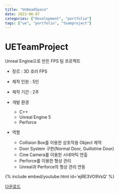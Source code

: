 ```yaml
---
title: "UnDeadSpace"
date: 2023-06-07
categories: ["Development", "portfolio"]
tags: ["ue", "portfolio", "teamproject"]
---
```


# UETeamProject
[](/images/297622322-26f36bb9-e56b-4ee6-8055-7a101c518c76)

Unreal Engine으로 만든 FPS 팀 프로젝트

- 장르 : 3D 호러 FPS
- 제작 인원 : 5인
- 제작 기간 : 2주
- 개발 환경
  - C++
  - Unreal Engine 5
  - Perforce

- 역할
  - Collision Box를 이용한 상호작용 Object 제작
  - Door System 구현(Normal Door, Guillotine Door)
  - Cine Camera를 이용한 시네마틱 연출
  - Perforce를 이용한 형상 관리
  - Unreal과 Perforce의 형상 관리 연동

{% include embed/youtube.html id='ejRE3VO9VsQ' %}

[다운로드](https://naver.me/FCBRRcN4)